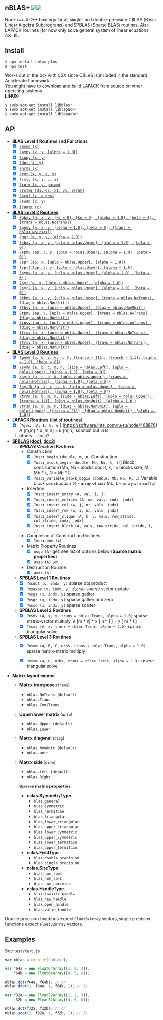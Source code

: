 ## nBLAS+ <a href='https://www.npmjs.com/package/nblas-plus'><img src='https://img.shields.io/npm/v/nblas-plus.svg' /><img src='https://travis-ci.org/ukrbublik/nblas-plus.svg?branch=master' /></a>

Node `>=4.0` C++ bindings for all single- and double-precision CBLAS (Basic Linear Algebra Subprograms) and SPBLAS (Sparse BLAS) routines. Also LAPACK routines (for now only solve general system of linear equations AX=B).


Install
---
```bash
$ npm install nblas-plus
$ npm test
```
Works out of the box with OSX since CBLAS is included in the standard Accelerate framework. <br>
You might have to download and build [LAPACK](http://www.netlib.org/lapack/#_lapack_version_3_6_0) from source on other operating systems<br>
**LINUX:**
```bash
$ sudo apt-get install libblas*
$ sudo apt-get install liblapack*
$ sudo apt-get install liblapacke*
```

API
---
- **[BLAS Level 1 Routines and Functions](https://software.intel.com/en-us/node/468390)**
  - [x] [`?asum (x)`](https://software.intel.com/node/e49cf403-8071-4252-a85f-28964ac3da9e#E49CF403-8071-4252-A85F-28964AC3DA9E)
  - [x] [`?axpy (x, y, [alpha = 1.0])`](https://software.intel.com/node/e25d8e10-0440-4827-bc58-bc71128ea6ee#E25D8E10-0440-4827-BC58-BC71128EA6EE)
  - [x] [`?copy (x, y)`](https://software.intel.com/node/20a9ac46-ce44-4a6a-8ce4-6a53d802a0b5#20A9AC46-CE44-4A6A-8CE4-6A53D802A0B5)
  - [x] [`?dot (x, y)`](https://software.intel.com/node/d4e53c70-d8fa-4095-a800-4203cafe64fe#D4E53C70-D8FA-4095-A800-4203CAFE64FE)
  - [x] [`?nrm2 (x)`](https://software.intel.com/node/ea1df8e7-fc12-4a82-a804-b62956334c40#EA1DF8E7-FC12-4A82-A804-B62956334C40)
  - [x] [`?rot (x, y, c, s)`](https://software.intel.com/node/742238c6-e459-4444-a694-7cc7500cf00f#742238C6-E459-4444-A694-7CC7500CF00F)
  - [x] [`?rotg (x, y, c, s)`](https://software.intel.com/node/50049e08-b0f8-4270-80cc-7ab5d25eea3f#50049E08-B0F8-4270-80CC-7AB5D25EEA3F)
  - [x] [`?rotm (x, y, param)`](https://software.intel.com/node/8ce9d22e-f4df-46a6-9a8a-faba22bdcc93#8CE9D22E-F4DF-46A6-9A8A-FABA22BDCC93)
  - [x] [`?rotmg (d1, d2, x1, y1, param)`](https://software.intel.com/node/a28000eb-ea0b-488b-8058-4e1cb0e97074#A28000EB-EA0B-488B-8058-4E1CB0E97074)
  - [x] [`?scal (x, alpha)`](https://software.intel.com/node/7269dcfe-7235-4690-a69e-d08712d8fc44#7269DCFE-7235-4690-A69E-D08712D8FC44)
  - [x] [`?swap (x, y)`](https://software.intel.com/node/423ea638-1a23-46d8-a882-e022064edad7#423EA638-1A23-46D8-A882-E022064EDAD7)
  - [x] [`i?amax (x)`](https://software.intel.com/node/c43c2490-109a-4a3b-8c5c-e8b67224bc03#C43C2490-109A-4A3B-8C5C-E8B67224BC03)

- **[BLAS Level 2 Routines](https://software.intel.com/en-us/node/468426)**
  - [x] [`?gbmv (a, x, y, [kl = 0], [ku = 0], [alpha = 1.0], [beta = 0], [trans = nblas.NoTrans])`](https://software.intel.com/node/bc780af8-f243-4a20-b264-06424a8b5621#BC780AF8-F243-4A20-B264-06424A8B5621)
  - [x] [`?gemv (a, x, y, [alpha = 1.0], [beta = 0], [trans = nblas.NoTrans])`](https://software.intel.com/node/443228c4-626e-48a7-b230-26fb061eacf2#443228C4-626E-48A7-B230-26FB061EACF2)
  - [x] [`?ger (a, x, y, [alpha = 1.0])`](https://software.intel.com/node/26a7befc-1a1d-4c19-b482-5e72e6b02417#26A7BEFC-1A1D-4C19-B482-5E72E6B02417)
  - [x] [`?sbmv (a, x, y, [uplo = nblas.Upper], [alpha = 1.0], [beta = 0])`](https://software.intel.com/node/c80f5eb2-d6c3-44e5-b0c8-9813a0c2340a#C80F5EB2-D6C3-44E5-B0C8-9813A0C2340A)
  - [x] [`?spmv (ap, x, y, [uplo = nblas.Upper], [alpha = 1.0], [beta = 0])`](https://software.intel.com/node/16cb58c4-105b-486c-b6aa-42bb0c721a76#16CB58C4-105B-486C-B6AA-42BB0C721A76)
  - [x] [`?spr (ap, x, [uplo = nblas.Upper], [alpha = 1.0])`](https://software.intel.com/node/f460bc61-5a47-4c0d-a2e0-a29adaa1b613#F460BC61-5A47-4C0D-A2E0-A29ADAA1B613)
  - [x] [`?spr2 (ap, x, y, [uplo = nblas.Upper], [alpha = 1.0])`](https://software.intel.com/node/c8dd665d-5e52-4214-aeab-ba4de61418e1#C8DD665D-5E52-4214-AEAB-BA4DE61418E1)
  - [x] [`?symv (a, x, y, [uplo = nblas.Upper], [alpha = 1.0], [beta = 0])`](https://software.intel.com/node/6265ba37-6e58-4c27-8035-92d836f58ec4#6265BA37-6E58-4C27-8035-92D836F58EC4)
  - [x] [`?syr (a, x, [uplo = nblas.Upper], [alpha = 1.0])`](https://software.intel.com/node/fcfba6db-8859-42e9-a626-3c74fc34b6c1#FCFBA6DB-8859-42E9-A626-3C74FC34B6C1)
  - [x] [`?syr2 (a, x, y, [uplo = nblas.Upper], [alpha = 1.0], [beta = 0])`](https://software.intel.com/node/34efa07b-4a2a-42c3-90e2-d27b8a8f744e#34EFA07B-4A2A-42C3-90E2-D27B8A8F744E)
  - [x] [`?tbmv (a, x, y, [uplo = nblas.Upper], [trans = nblas.NoTrans], [diag = nblas.NonUnit])`](https://software.intel.com/node/14dfa68e-00c5-44c5-9e61-7279602af0c7#14DFA68E-00C5-44C5-9E61-7279602AF0C7)
  - [x] [`?tbsv (a, x, [uplo = nblas.Upper], [diag = nblas.NonUnit])`](https://software.intel.com/node/0e673aed-9c3a-44af-92a5-4a5326d6a007#0E673AED-9C3A-44AF-92A5-4A5326D6A007)
  - [x] [`?tpmv (ap, x, [uplo = nblas.Upper], [trans = nblas.NoTrans], [diag = nblas.NonUnit])`](https://software.intel.com/node/f6666c0e-b843-4e12-9ad4-8898a6ef4018#F6666C0E-B843-4E12-9AD4-8898A6EF4018)
  - [x] [`?tpsv (ap, x, [uplo = nblas.Upper], [trans = nblas.NoTrans], [diag = nblas.NonUnit])`](https://software.intel.com/node/0eecd264-9871-4097-8af5-68eedae0d00a#0EECD264-9871-4097-8AF5-68EEDAE0D00A)
  - [x] [`?trmv (a, x, [uplo = nblas.Upper], [trans = nblas.NoTrans], [diag = nblas.NonUnit])`](https://software.intel.com/node/feb986db-24ff-4e64-9c44-289dde419eeb#FEB986DB-24FF-4E64-9C44-289DDE419EEB)
  - [x] [`?trsv (a, x, [uplo = nblas.Upper], [trans = nblas.NoTrans], [diag = nblas.NonUnit])`](https://software.intel.com/node/d8733073-f041-4aa1-b82c-123dfa993ad7#D8733073-F041-4AA1-B82C-123DFA993AD7)

- **[BLAS Level 3 Routines](https://software.intel.com/en-us/node/468478)**
  - [x] [`?gemm (a, b, c, m, n, k, [transa = 111], [transb = 111], [alpha = 1.0], [beta = 0])`](https://software.intel.com/node/90eaa001-d4c8-4211-9ea0-b62f5ade9cf0#90EAA001-D4C8-4211-9EA0-B62F5ADE9CF0)
  - [x] [`?symm (a, b, c, m, n, [side = nblas.Left], [uplo = nblas.Upper], [alpha = 1.0], [beta = 0])`](https://software.intel.com/node/cae55cbe-8e83-4c7f-9c54-0a8598f8a8ef#CAE55CBE-8E83-4C7F-9C54-0A8598F8A8EF)
  - [x] [`?syrk (a, c, n, k, [uplo = nblas.Upper], [trans = nblas.NoTrans], [alpha = 1.0], [beta = 0])`](https://software.intel.com/node/e8986ce9-3048-4295-86ff-c2512669b498#E8986CE9-3048-4295-86FF-C2512669B498)
  - [x] [`?syr2k (a, b, c, n, k, [uplo = nblas.Upper], [trans = nblas.NoTrans], [alpha = 1.0], [beta = 0])`](https://software.intel.com/node/1233ba19-4666-4233-ba59-106b9e644893#1233BA19-4666-4233-BA59-106B9E644893)
  - [x] [`?trmm (a, b, m, n, [side = nblas.Left], [uplo = nblas.Upper], [transa = 111], [diag = nblas.NonUnit], [alpha = 1.0])`](https://software.intel.com/node/fe86b64a-4620-4e8f-8263-8442ace782df#FE86B64A-4620-4E8F-8263-8442ACE782DF)
  - [x] [`?trsm (a, b, m, n, [diag = nblas.NonUnit], [uplo = nblas.Upper], [transa = 111], [diag = nblas.NonUnit], [alpha = 1.0])`](https://software.intel.com/node/ce40548f-549d-4af8-9668-b63b28c8c63f#CE40548F-549D-4AF8-9668-B63B28C8C63F)

- **[LAPACK Routines](https://software.intel.com/ru-ru/node/468874)** (**[list of routines](http://physics.oregonstate.edu/~landaur/nacphy/lapack/simple.html)**)
  - [x] [`?gesv (A, B, m, n)`] (https://software.intel.com/ru-ru/node/468876) A [m,m] * x [m,n] = B [m,n], solution out in B
  - [ ] others ... todo?

- **[SPBLAS](http://math.nist.gov/spblas/)** (**[doc1](http://www.cerfacs.fr/algor/reports/2001/TR_PA_01_24.pdf)**, **[doc2](http://www.netlib.org/blas/blast-forum/chapter3.pdf)**)
  - **SPBLAS Creation Routines**
    - Construction
      - [x] `?uscr_begin (double, m, n)` Construction
      - [x] `?uscr_block_begin (double, Mb, Nb, k, l)`] Block construction (Mb, Nb - blocks count, k, l = blocks size, M = Mb * k, N = Nb * l)
      - [x] `?uscr_variable_block_begin (double, Mb, Nb, K, L)` Variable block construction (K - array of size Mb, L - array of size Nb)
    - Insertion
      - [x] `?uscr_insert_entry (A, val, i, j)`
      - [x] `?uscr_insert_entries (A, nz, vals, indx, jndx)`
      - [x] `?uscr_insert_col (A, j, nz, vals, indx)`
      - [x] `?uscr_insert_row (A, i, nz, vals, jndx)`
      - [x] `?uscr_insert_clique (A, k, l, vals, row_stride, col_stride, indx, jndx)`
      - [x] `?uscr_insert_block (A, vals, row_stride, col_stride, i, j)`
    - Completion of Construction Routines
      - [x] `?uscr_end (A)`
    - Matrix Property Routines
      - [x] `usgp (A)` get, see list of options below (**Sparse matrix properties**)
      - [x] `ussp (A)` set
    - Destruction Routine
      - [x] `usds (A)`
  - **SPBLAS Level 1 Routines**
    - [x] `?usdot (x, indx, y)` sparse dot product 
    - [x] `?usaxpy (x, indx, y, alpha)` sparse vector update 
    - [x] `?usga (x, indx, y)` sparse gather 
    - [x] `?usgz (x, indx, y)` sparse gather and zero  
    - [x] `?ussc (x, indx, y)` sparse scatter
  - **SPBLAS Level 2 Routines** 
    - [x] `?usmv (A, x, y, trans = nblas.Trans, alpha = 1.0)` sparse matrix-vector multiply, A [m * n] * x [ n * 1 ] = y [ m * 1 ]
    - [x] `?ussv (A, x, trans = nblas.Trans, alpha = 1.0)` sparse triangular solve  
  - **SPBLAS Level 3 Routines** 
    - [x] `?usmm (A, B, C, nrhs, trans = nblas.Trans, alpha = 1.0)` sparse matrix-matrix multiply 
    - [x] `?ussm (A, B, nrhs, trans = nblas.Trans, alpha = 1.0)` sparse triangular solve
  
  
- **Matrix layout enums**
  - **Matrix transpose** (`trans`)
    - `nblas.NoTrans (default)`
    - `nblas.Trans`
    - `nblas.ConjTrans`
  - **Upper/lower matrix** (`uplo`)
    - `nblas.Upper (default)`
    - `nblas.Lower`
  - **Matrix diagonal** (`diag`)
    - `nblas.NonUnit (default)`
    - `nblas.Unit`
  - **Matrix side** (`side`)
    - `nblas.Left (default)`
    - `nblas.Right`
    
  - **Sparse matrix properties**
    - **nblas.SymmetryType.**
      - `blas_general`
      - `blas_symmetric`
      - `blas_hermitian`
      - `blas_triangular`
      - `blas_lower_triangular`
      - `blas_upper_triangular`
      - `blas_lower_symmetric`
      - `blas_upper_symmetric`
      - `blas_lower_hermitian`
      - `blas_upper_hermitian`
    - **nblas.FieldType.**
      - `blas_double_precision`
      - `blas_single_precision`
    - **nblas.SizeType.**
      - `blas_num_rows`
      - `blas_num_cols`
      - `blas_num_nonzeros`
    - **nblas.HandleType.**
      - `blas_invalid_handle`
      - `blas_new_handle`
      - `blas_open_handle`
      - `blas_valid_handle`

Double precision functions expect `Float64Array` vectors, single precision functions expect `Float32Array` vectors.


Examples
---
See `test/test.js`

```javascript
var nblas = require('nblas');

var f64a = new Float64Array([1, 2, 3]),
    f64b = new Float64Array([4, 5, 6]);

nblas.dot(f64a, f64b); // or
nblas.ddot(3, f64a, 1, f64b, 1); // 32

var f32a = new Float32Array([1, 2, 3]),
    f32b = new Float32Array([4, 5, 6]);

nblas.dot(f32a, f32b); // or
nblas.sdot(3, f32a, 1, f32b, 1); // 32
```


